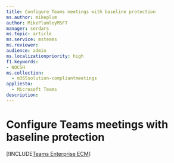 ```yaml
---
title: Configure Teams meetings with baseline protection
ms.author: mikeplum
author: MikePlumleyMSFT
manager: serdars
ms.topic: article
ms.service: msteams
ms.reviewer: 
audience: admin
ms.localizationpriority: high
f1.keywords:
- NOCSH
ms.collection: 
  - m365solution-compliantmeetings
appliesto: 
  - Microsoft Teams
description: 
---
```


# Configure Teams meetings with baseline protection

[!INCLUDE[Teams Enterprise ECM](../includes/teams-enterprise-ecm.md)]